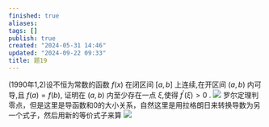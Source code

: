 ```yaml
---
finished: true
aliases: 
tags: []
publish: true
created: "2024-05-31 14:46"
updated: "2024-09-22 09:33"
title: 题19
---
```

(1990年1,2)设不恒为常数的函数 $f(x)$ 在闭区间 $[a,b]$ 上连续,在开区间 $(a,b)$ 内可导,且 $f(a)=f(b)$, 证明在 $(a,b)$ 内至少存在一点 $\xi$,使得 $f^{\prime}(\xi)>0$ .
![](https://img.hwenyi.live/202402121314316.webp)
罗尔定理判零点，但是这里是导函数和0的大小关系，自然这里是用拉格朗日来转换导数为另一个式子，然后用新的等价式子来算
![](https://img.hwenyi.live/202402151652666.webp)
